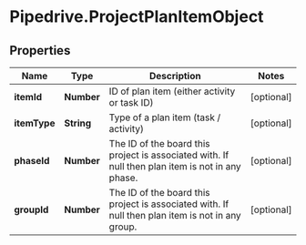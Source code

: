 # Pipedrive.ProjectPlanItemObject

## Properties

Name | Type | Description | Notes
------------ | ------------- | ------------- | -------------
**itemId** | **Number** | ID of plan item (either activity or task ID) | [optional] 
**itemType** | **String** | Type of a plan item (task / activity) | [optional] 
**phaseId** | **Number** | The ID of the board this project is associated with. If null then plan item is not in any phase. | [optional] 
**groupId** | **Number** | The ID of the board this project is associated with. If null then plan item is not in any group. | [optional] 


